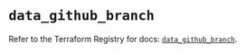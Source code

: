 # `data_github_branch`

Refer to the Terraform Registry for docs: [`data_github_branch`](https://registry.terraform.io/providers/integrations/github/6.7.5/docs/data-sources/branch).
